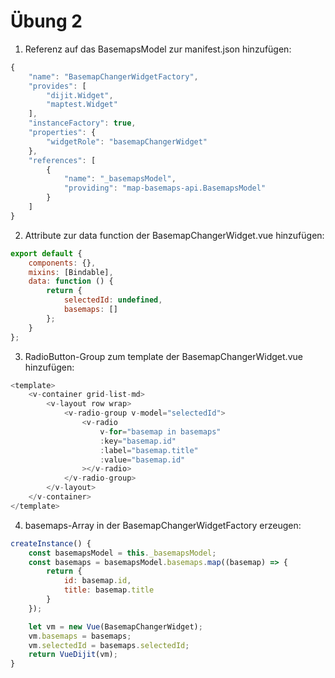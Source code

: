 # Übung 2

1. Referenz auf das BasemapsModel zur manifest.json hinzufügen:

```javascript
{
    "name": "BasemapChangerWidgetFactory",
    "provides": [
        "dijit.Widget",
        "maptest.Widget"
    ],
    "instanceFactory": true,
    "properties": {
        "widgetRole": "basemapChangerWidget"
    },
    "references": [
        {
            "name": "_basemapsModel",
            "providing": "map-basemaps-api.BasemapsModel"
        }
    ]
}
```

2. Attribute zur data function der BasemapChangerWidget.vue hinzufügen:

```javascript
export default {
    components: {},
    mixins: [Bindable],
    data: function () {
        return {
            selectedId: undefined,
            basemaps: []
        };
    }
};
```

3. RadioButton-Group zum template der BasemapChangerWidget.vue hinzufügen:

```javascript
<template>
    <v-container grid-list-md>
        <v-layout row wrap>
            <v-radio-group v-model="selectedId">
                <v-radio
                    v-for="basemap in basemaps"
                    :key="basemap.id"
                    :label="basemap.title"
                    :value="basemap.id"
                ></v-radio>
            </v-radio-group>
        </v-layout>
    </v-container>
</template>
```

4. basemaps-Array in der BasemapChangerWidgetFactory erzeugen:

```javascript
createInstance() {
    const basemapsModel = this._basemapsModel;
    const basemaps = basemapsModel.basemaps.map((basemap) => {
        return {
            id: basemap.id,
            title: basemap.title
        }
    });

    let vm = new Vue(BasemapChangerWidget);
    vm.basemaps = basemaps;
    vm.selectedId = basemaps.selectedId;
    return VueDijit(vm);
}
```
